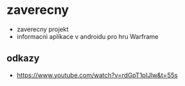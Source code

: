 # zaverecny
- zaverecny projekt 
- informacni aplikace v androidu pro hru Warframe
## odkazy 
- https://www.youtube.com/watch?v=rdGpT1pIJlw&t=55s

